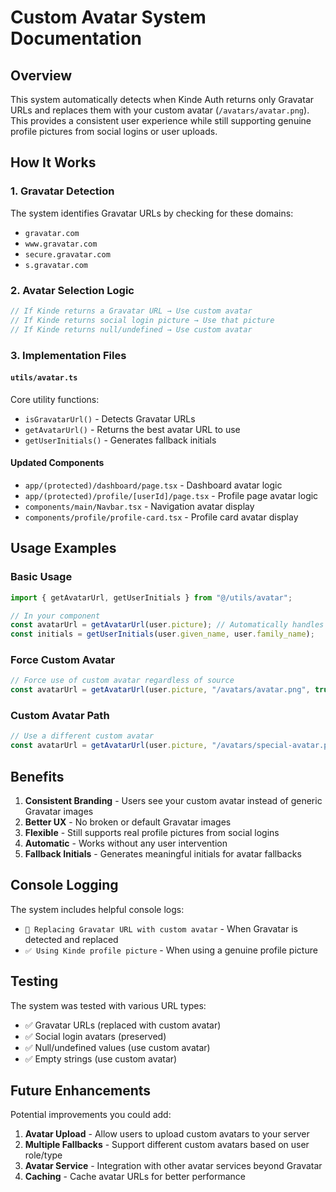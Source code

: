 # Custom Avatar System Documentation

## Overview

This system automatically detects when Kinde Auth returns only Gravatar URLs and replaces them with your custom avatar (`/avatars/avatar.png`). This provides a consistent user experience while still supporting genuine profile pictures from social logins or user uploads.

## How It Works

### 1. Gravatar Detection

The system identifies Gravatar URLs by checking for these domains:

- `gravatar.com`
- `www.gravatar.com`
- `secure.gravatar.com`
- `s.gravatar.com`

### 2. Avatar Selection Logic

```typescript
// If Kinde returns a Gravatar URL → Use custom avatar
// If Kinde returns social login picture → Use that picture
// If Kinde returns null/undefined → Use custom avatar
```

### 3. Implementation Files

#### `utils/avatar.ts`

Core utility functions:

- `isGravatarUrl()` - Detects Gravatar URLs
- `getAvatarUrl()` - Returns the best avatar URL to use
- `getUserInitials()` - Generates fallback initials

#### Updated Components

- `app/(protected)/dashboard/page.tsx` - Dashboard avatar logic
- `app/(protected)/profile/[userId]/page.tsx` - Profile page avatar logic
- `components/main/Navbar.tsx` - Navigation avatar display
- `components/profile/profile-card.tsx` - Profile card avatar display

## Usage Examples

### Basic Usage

```typescript
import { getAvatarUrl, getUserInitials } from "@/utils/avatar";

// In your component
const avatarUrl = getAvatarUrl(user.picture); // Automatically handles Gravatar detection
const initials = getUserInitials(user.given_name, user.family_name);
```

### Force Custom Avatar

```typescript
// Force use of custom avatar regardless of source
const avatarUrl = getAvatarUrl(user.picture, "/avatars/avatar.png", true);
```

### Custom Avatar Path

```typescript
// Use a different custom avatar
const avatarUrl = getAvatarUrl(user.picture, "/avatars/special-avatar.png");
```

## Benefits

1. **Consistent Branding** - Users see your custom avatar instead of generic Gravatar images
2. **Better UX** - No broken or default Gravatar images
3. **Flexible** - Still supports real profile pictures from social logins
4. **Automatic** - Works without any user intervention
5. **Fallback Initials** - Generates meaningful initials for avatar fallbacks

## Console Logging

The system includes helpful console logs:

- `🔄 Replacing Gravatar URL with custom avatar` - When Gravatar is detected and replaced
- `✅ Using Kinde profile picture` - When using a genuine profile picture

## Testing

The system was tested with various URL types:

- ✅ Gravatar URLs (replaced with custom avatar)
- ✅ Social login avatars (preserved)
- ✅ Null/undefined values (use custom avatar)
- ✅ Empty strings (use custom avatar)

## Future Enhancements

Potential improvements you could add:

1. **Avatar Upload** - Allow users to upload custom avatars to your server
2. **Multiple Fallbacks** - Support different custom avatars based on user role/type
3. **Avatar Service** - Integration with other avatar services beyond Gravatar
4. **Caching** - Cache avatar URLs for better performance
